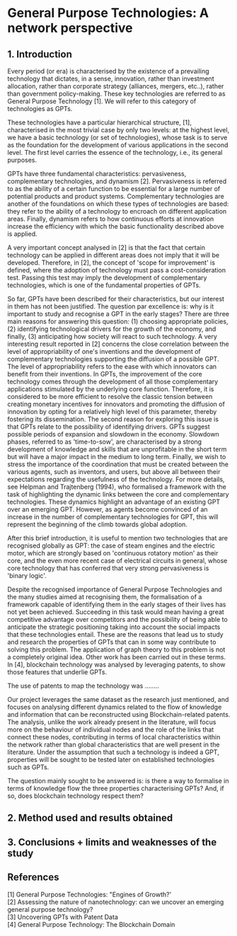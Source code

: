 # General Purpose Technologies: A network perspective
## 1. Introduction 

Every period (or era) is characterised by the existence of a prevailing technology that dictates, in a sense, innovation, rather than investment allocation, rather than corporate strategy (alliances, mergers, etc..), rather than government policy-making. These key technologies are referred to as General Purpose Technology [1]. We will refer to this category of technologies as GPTs.

These technologies have a particular hierarchical structure, [1], characterised in the most trivial case by only two levels: at the highest level,  we have a basic technology (or set of technologies), whose task is to serve as the foundation for the development of various applications in the second level. The first level carries the essence of the technology, i.e., its general purposes.

GPTs have three fundamental characteristics: pervasiveness, complementary technologies, and dynamism [2]. Pervasiveness is referred to as the ability of a certain function to be essential for a large number of potential products and product systems. Complementary technologies are another of the foundations on which these types of technologies are based: they refer to the ability of a technology to encroach on different application areas. Finally, dynamism refers to how continuous efforts at innovation increase the efficiency with which the basic functionality described above is applied.

A very important concept analysed in [2] is that the fact that certain technology can be applied in different areas does not imply that it will be developed. Therefore, in [2], the concept of 'scope for improvement' is defined, where the adoption of technology must pass a cost-consideration test. Passing this test may imply the development of complementary technologies, which is one of the fundamental properties of GPTs.

So far, GPTs have been described for their characteristics, but our interest in them has not been justified. The question par excellence is: why is it important to study and recognise a GPT in the early stages? There are three main reasons for answering this question: (1) choosing appropriate policies, (2) identifying technological drivers for the growth of the economy, and finally, (3) anticipating how society will react to such technology. A very interesting result reported in [2] concerns the close correlation between the level of appropriability of one's inventions and the development of complementary technologies supporting the diffusion of a possible GPT. The level of appropriability refers to the ease with which innovators can benefit from their inventions. In GPTs, the improvement of the core technology comes through the development of all those complementary applications stimulated by the underlying core function. Therefore, it is considered to be more efficient to resolve the classic tension between creating monetary incentives for innovators and promoting the diffusion of innovation by opting for a relatively high level of this parameter, thereby fostering its dissemination.
The second reason for exploring this issue is that GPTs relate to the possibility of identifying drivers. GPTs suggest possible periods of expansion and slowdown in the economy. Slowdown phases, referred to as 'time-to-sow', are characterised by a strong development of knowledge and skills that are unprofitable in the short term but will have a major impact in the medium to long term. Finally, we wish to stress the importance of the coordination that must be created between the various agents, such as inventors, and users, but above all between their expectations regarding the usefulness of the technology. For more details, see Helpman and Trajtenberg (1994), who formalised a framework with the task of highlighting the dynamic links between the core and complementary technologies. These dynamics highlight an advantage of an existing GPT over an emerging GPT. However, as agents become convinced of an increase in the number of complementary technologies for GPT, this will represent the beginning of the climb towards global adoption.

After this brief introduction, it is useful to mention two technologies that are recognised globally as GPT: the case of steam engines and the electric motor, which are strongly based on 'continuous rotatory motion' as their core, and the even more recent case of electrical circuits in general, whose core technology that has conferred that very strong pervasiveness is 'binary logic'.

Despite the recognised importance of General Purpose Technologies and the many studies aimed at recognising them, the formalisation of a framework capable of identifying them in the early stages of their lives has not yet been achieved. Succeeding in this task would mean having a great competitive advantage over competitors and the possibility of being able to anticipate the strategic positioning taking into account the social impacts that these technologies entail. These are the reasons that lead us to study and research the properties of GPTs that can in some way contribute to solving this problem. The application of graph theory to this problem is not a completely original idea. Other work has been carried out in these terms. In [4], blockchain technology was analysed by leveraging patents, to show those features that underlie GPTs.

The use of patents to map the technology was ........

Our project leverages the same dataset as the research just mentioned, and focuses on analysing different dynamics related to the flow of knowledge and information that can be reconstructed using Blockchain-related patents. The analysis, unlike the work already present in the literature, will focus more on the behaviour of individual nodes and the role of the links that connect these nodes, contributing in terms of local characteristics within the network rather than global characteristics that are well present in the literature. Under the assumption that such a technology is indeed a GPT, properties will be sought to be tested later on established technologies such as GPTs.

The question mainly sought to be answered is: is there a way to formalise in terms of knowledge flow the three properties characterising GPTs? And, if so, does blockchain technology respect them?



## 2. Method used and results obtained 

## 3. Conclusions + limits and weaknesses of the study




## References 

[1] General Purpose Technologies: "Engines of Growth?' \
[2] Assessing the nature of nanotechnology: can we uncover an emerging general purpose technology? \
[3] Uncovering GPTs with Patent Data \
[4] General Purpose Technology: The Blockchain Domain 
